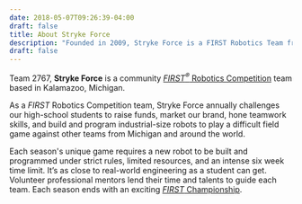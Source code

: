 ```yaml
---
date: 2018-05-07T09:26:39-04:00
draft: false
title: About Stryke Force
description: "Founded in 2009, Stryke Force is a FIRST Robotics Team from Kalamazoo, Michigan. Learn more about our team, students and partners."
draft: false
---
```


Team 2767, **Stryke Force** is a community [_FIRST<sup>®</sup>_ Robotics Competition](https://www.firstinspires.org/robotics/frc) team based in Kalamazoo, Michigan.

As a _FIRST_ Robotics Competition team, Stryke Force annually challenges our high-school students to raise funds, market our brand, hone teamwork skills, and build and program industrial-size robots to play a difficult field game against other teams from Michigan and around the world.

Each season's unique game requires a new robot to be built and programmed under strict rules, limited resources, and an intense six week time limit. It’s as close to real-world engineering as a student can get. Volunteer professional mentors lend their time and talents to guide each team. Each season ends with an exciting [_FIRST_ Championship](https://www.firstchampionship.org).
